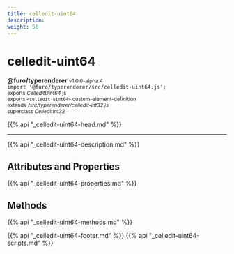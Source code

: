 ```yaml
---
title: celledit-uint64
description: 
weight: 50
---
```


# celledit-uint64
**@furo/typerenderer** <small>v1.0.0-alpha.4</small>
<br>`import '@furo/typerenderer/src/celledit-uint64.js';`<small>
<br>exports *CelleditUint64* js
<br>exports `<celledit-uint64>` custom-element-definition
<br>extends */src/typerenderer/celledit-int32.js*
<br>superclass *CelleditInt32*</small>

{{% api "_celledit-uint64-head.md" %}}

****



{{% api "_celledit-uint64-description.md" %}}


## Attributes and Properties
{{% api "_celledit-uint64-properties.md" %}}



## Methods
{{% api "_celledit-uint64-methods.md" %}}





{{% api "_celledit-uint64-footer.md" %}}
{{% api "_celledit-uint64-scripts.md" %}}

